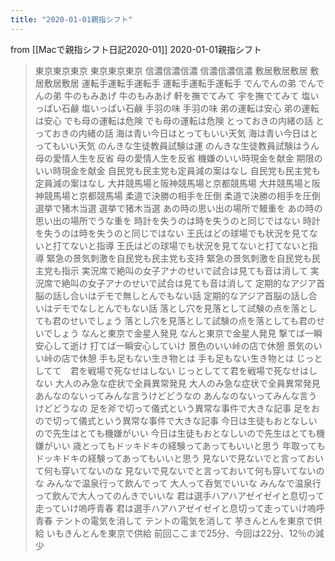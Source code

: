 ```yaml
---
title: "2020-01-01親指シフト"
---
```


from [[Macで親指シフト日記2020-01]]
2020-01-01親指シフト
> 東京東京東京
東京東京東京
>  信濃信濃信濃
信濃信濃信濃
>  敷居敷居敷居
敷居敷居敷居
>  運転手運転手運転手
運転手運転手運転手
>  でんでんの弟
でんでんの弟
>  牛のもみあげ
牛のもみあげ
>  軒を撫でてみて
宇を撫でてみて
>  塩いっぱい石鹸
塩いっぱい石鹸
>  手羽の味
手羽の味
>  弟の運転は安心
弟の運転は安心
>  でも母の運転は危険
でも母の運転は危険
>  とっておきの内緒の話
とっておきの内緒の話
>  海は青い今日はとってもいい天気
海は青い今日はとってもいい天気
>  のんきな生徒教員試験は運
のんきな生徒教員試験はうん
>  母の愛情人生を反省
母の愛情人生を反省
>  機嫌のいい時現金を献金
期限のいい時現金を献金
>  自民党も民主党も定員減の案はなし
自民党も民主党も定員減の案はなし
>  大井競馬場と阪神競馬場と京都競馬場
大井競馬場と阪神競馬場と京都競馬場
>  柔道で決勝の相手を圧倒
柔道で決勝の相手を圧倒
>  選挙で猪木当選
選挙で猪木当選
>  あの時の思い出の場所で鰻重を
あの時の思い出の場所でうな重を
>  時計を失うのは時を失うのと同じではない
時計を失うのは時を失うのと同じではない
>  王氏はどの球場でも状況を見てないと打てないと指導
王氏はどの球場でも状況を見てないと打てないと指導
>  緊急の景気刺激を自民党も民主党も支持
緊急の景気刺激を自民党も民主党も指示
>  実況席で絶叫の女子アナのせいで試合は見ても音は消して
実況席で絶叫の女子アナのせいで試合は見ても音は消して
>  定期的なアジア首脳の話し合いはデモで無しとんでもない話
定期的なアジア首脳の話し合いはデモでなしとんでもない話
>  落とし穴を見落として試験の点を落としても君のせいでしょう
落とし穴を見落として試験の点を落としても君のせいでしょう
>  なんと東京で金星人発見
なんと東京で金星人発見
>  撃てば一瞬安心して逝け
打てば一瞬安心していけ
>  景色のいい峠の店で休憩
景気のいい峠の店で休憩
>  手も足もない生き物とは
手も足もない生き物とは
>  じっとしてて　君を戦場で死なせはしない
じっとしてて君を戦場で死なせはしない
>  大人のみ急な症状で全員異常発見
大人のみ急な症状で全員異常発見
>  あんなのないってみんな言うけどどうなの
あんなのないってみんな言うけどどうなの
>  足を斧で切って儀式という異常な事件で大きな記事
足をおので切って儀式という異常な事件で大きな記事
>  今日は生徒もおとなしいので先生はとても機嫌がいい
今日は生徒もおとなしいので先生はとても機嫌がいい
>  歳とってもドッキドキの経験ってあってもいいと思う
年取ってもドッキドキの経験ってあってもいいと思う
>  見ないで見ないでと言っておいて何も穿いてないのな
見ないで見ないでと言っておいて何も穿いてないのな
>  みんなで温泉行って飲んでって 大人って呑気でいいな
みんなで温泉行って飲んで大人ってのんきでいいな
>  君は選手ハアハアゼイゼイと息切って走っていけ嗚呼青春
君は選手ハアハアゼイゼイと息切って走っていけ嗚呼青春
>  テントの電気を消して
テントの電気を消して
>  芋きんとんを東京で供給
いもきんとんを東京で供給
前回ここまで25分、今回は22分、12％の減少